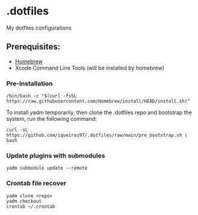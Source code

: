 # .dotfiles
My dotfiles configurations

## Prerequisites:

- [Homebrew](https://brew.sh/)
- Xcode Command Line Tools (will be installed by homebrew)

### Pre-Installation
```shell
/bin/bash -c "$(curl -fsSL https://raw.githubusercontent.com/Homebrew/install/HEAD/install.sh)"
```

To install yadm temporarily, then clone the .dotfiles repo and bootstrap the system, run the following command:

<!-- TO-DO
: Create the bootstrap script -->

```shell
curl -sL https://github.com/iqueiroz97/.dotfiles/raw/main/pre_bootstrap.sh | bash
```

### Update plugins with submodules

<!-- TO-DO
: Understand this command -->

```shell
yadm submodule update --remote
````

### Crontab file recover

```shell
yadm clone <repo>
yadm checkout
crontab ~/.crontab
```
